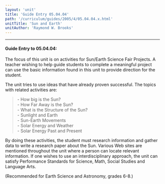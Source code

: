 ```yaml
---
layout: 'unit'
title: 'Guide Entry 05.04.04'
path: '/curriculum/guides/2005/4/05.04.04.x.html'
unitTitle: 'Sun and Earth'
unitAuthor: 'Raymond W. Brooks'
---
```


<body>
<hr/>
 <h4>
  Guide Entry to 05.04.04:
 </h4>
 <p>
  The focus of this unit is on activities for Sun/Earth Science Fair Projects. A teacher wishing to help guide students to complete a meaningful project can use the basic information found in this unit to provide direction for the student.
 </p>
<p>
  The unit tries to use ideas that have already proven successful.  The topics with related activities are:
 </p>
<blockquote>
  <dl>
   <dt>
    - How big is the Sun?
    <dt>
     - How Far Away is the Sun?
     <dt>
      - What is the Structure of the Sun?
      <dt>
       - Sunlight and Earth
       <dt>
        - Sun-Earth Movements
        <dt>
         - Solar Energy and Weather
         <dt>
          - Solar Energy Past and Present
         </dt>
        </dt>
       </dt>
      </dt>
     </dt>
    </dt>
   </dt>
  </dl>
 </blockquote>
 <p>
  By doing these activities, the student must research information and gather data to write a research paper about the Sun. Various Web sites are mentioned throughout the unit where a person can locate relevant information.  If one wishes to use an interdisciplinary approach, the unit can satisfy Performance Standards for Science, Math, Social Studies and Language Arts.
 </p>
<p>
  (Recommended for Earth Science and Astronomy, grades 6-8.)
 </p>

</body>
